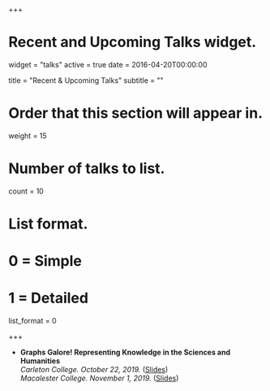 

+++
# Recent and Upcoming Talks widget.
widget = "talks"
active = true
date = 2016-04-20T00:00:00

title = "Recent & Upcoming Talks"
subtitle = ""

# Order that this section will appear in.
weight = 15

# Number of talks to list.
count = 10

# List format.
#   0 = Simple
#   1 = Detailed
list_format = 0

+++

- **Graphs Galore! Representing Knowledge in the Sciences and Humanities**    
    *Carleton College. October 22, 2019.* ([Slides](https://docs.google.com/presentation/d/1gh2qpDZhjUDgV-Qo2QZrADnGxwaD2qU7k-zNSHAjvOE/edit?usp=sharing))    
    *Macalester College. November 1, 2019.* ([Slides](https://docs.google.com/presentation/d/1LQY6P4qZJnVg-s8w0wxPzSjc3-A8nWpuyh-Z5MJ9xDc/edit?usp=sharing))


